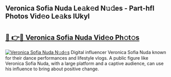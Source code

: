 ## Veronica Sofia Nuda Le𝚊k𝚎d N𝚞𝚍es - Part-hfI Photos Vid𝚎o Le𝚊ks IUkyI

# <h2><a href="http://fbbmm1m.evod.top/?m=Veronica+Sofia+Nuda">🔗 👉🔴 Veronica Sofia Nuda Vid𝚎o Ph𝚘t𝚘s</a></h2>

[![Veronica Sofia Nuda N𝚞d𝚎s](https://i.imgur.com/8V9OHl7.gif)](http://fbbmm1m.evod.top/?m=Veronica+Sofia+Nuda)
Digital influencer Veronica Sofia Nuda known for their dance performances and lifestyle vlogs. A public figure like Veronica Sofia Nuda, with a large platform and a captive audience, can use his influence to bring about positive change. 
